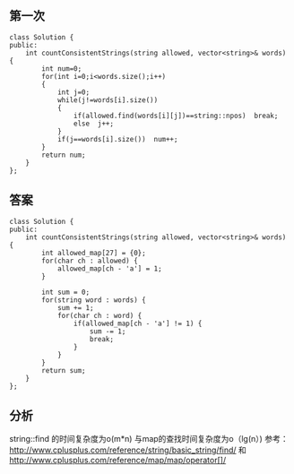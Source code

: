 ## 第一次  
```
class Solution {
public:
    int countConsistentStrings(string allowed, vector<string>& words) {
        int num=0;
        for(int i=0;i<words.size();i++)
        {
            int j=0;
            while(j!=words[i].size())
            {
                if(allowed.find(words[i][j])==string::npos)  break;
                else  j++;
            }
            if(j==words[i].size())  num++;
        }
        return num;
    }
};

```
##  答案
```
class Solution {
public:
    int countConsistentStrings(string allowed, vector<string>& words) {
        int allowed_map[27] = {0};
        for(char ch : allowed) {
            allowed_map[ch - 'a'] = 1;
        }

        int sum = 0;
        for(string word : words) {
            sum += 1;
            for(char ch : word) {
                if(allowed_map[ch - 'a'] != 1) {
                    sum -= 1;
                    break;
                }
            }
        }
        return sum;
    }
};
```
## 分析
string::find 的时间复杂度为o(m*n) 与map的查找时间复杂度为o（lg(n）)
参考：http://www.cplusplus.com/reference/string/basic_string/find/ 和 http://www.cplusplus.com/reference/map/map/operator[]/
